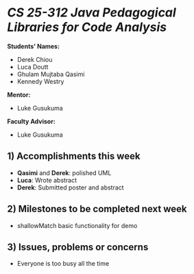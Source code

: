 # *CS 25-312 Java Pedagogical Libraries for Code Analysis*

**Students' Names:**
* Derek Chiou
* Luca Doutt
* Ghulam Mujtaba Qasimi
* Kennedy Westry

**Mentor:**
* Luke Gusukuma

**Faculty Advisor:**
* Luke Gusukuma

## 1) Accomplishments this week ##
* **Qasimi** and **Derek**: polished UML
* **Luca**: Wrote abstract
* **Derek**: Submitted poster and abstract

## 2) Milestones to be completed next week ##
* shallowMatch basic functionality for demo

## 3) Issues, problems or concerns ##
* Everyone is too busy all the time

